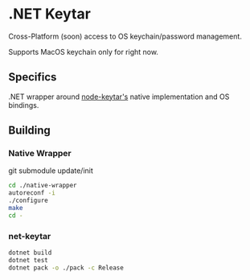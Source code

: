 # .NET Keytar

Cross-Platform (soon) access to OS keychain/password management.

Supports MacOS keychain only for right now.

## Specifics

.NET wrapper around [node-keytar's](https://github.com/atom/node-keytar) native implementation and OS bindings.

## Building

### Native Wrapper

git submodule update/init

```bash
cd ./native-wrapper
autoreconf -i
./configure
make
cd -
```

### net-keytar

```bash
dotnet build
dotnet test
dotnet pack -o ./pack -c Release
```